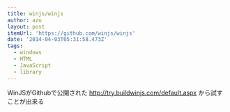 ```yaml
---
title: winjs/winjs
author: azu
layout: post
itemUrl: 'https://github.com/winjs/winjs'
date: '2014-04-03T05:31:58.473Z'
tags:
  - windows
  - HTML
  - JavaScript
  - library
---
```

WinJSがGithubで公開された
http://try.buildwinjs.com/default.aspx
から試すことが出来る
